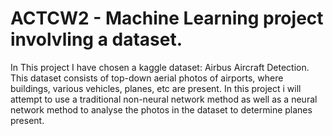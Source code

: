 # ACTCW2 - Machine Learning project involvling a dataset.
In This project I have chosen a kaggle dataset: Airbus Aircraft Detection. This dataset consists of top-down aerial photos of airports, where buildings, various vehicles, planes, etc are present. In this project i will attempt to use a traditional non-neural network method as well as a neural network method to analyse the photos in the dataset to determine planes present. 
